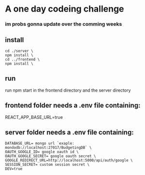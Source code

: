 # A one day codeing challenge
### im probs gonna update over the comming weeks

## install
```
cd ./server \
npm install \
cd ../frontend \
npm install \
```

## run
run npm start in the frontend directory and the server directory

## frontend folder needs a .env file containing:
REACT_APP_BASE_URL=true
## server folder needs a .env file containing:
```
DATABASE_URL= mongo url `exaple: mondodb://localhost:27017/BudgetingDB` \
OAUTH_GOOGLE_ID= google oauth id \
OAUTH_GOOGLE_SECRET= google oauth secret \
GOOGLE_REDIRECT_URL=http://localhost:5000/api/auth/google \
SESSION_SECRET= custom session secret \
DEV=true
```

